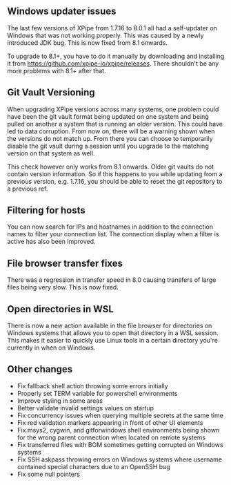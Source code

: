 ## Windows updater issues

The last few versions of XPipe from 1.7.16 to 8.0.1 all had a self-updater on Windows that was not working properly. This was caused by a newly introduced JDK bug. This is now fixed from 8.1 onwards.

To upgrade to 8.1+, you have to do it manually by downloading and installing it from https://github.com/xpipe-io/xpipe/releases. There shouldn't be any more problems with 8.1+ after that.

## Git Vault Versioning

When upgrading XPipe versions across many systems, one problem could have been the git vault format being updated on one system and being pulled on another a system that is running an older version. This could have led to data corruption. From now on, there will be a warning shown when the versions do not match up. From there you can choose to temporarily disable the git vault during a session until you upgrade to the matching version on that system as well.

This check however only works from 8.1 onwards. Older git vaults do not contain version information. So if this happens to you while updating from a previous version, e.g. 1.7.16, you should be able to reset the git repository to a previous ref.

## Filtering for hosts

You can now search for IPs and hostnames in addition to the connection names to filter your connection list. The connection display when a filter is active has also been improved.

## File browser transfer fixes

There was a regression in transfer speed in 8.0 causing transfers of large files being very slow. This is now fixed.

## Open directories in WSL

There is now a new action available in the file browser for directories on Windows systems that allows you to open that directory in a WSL session. This makes it easier to quickly use Linux tools in a certain directory you're currently in when on Windows.

## Other changes

- Fix fallback shell action throwing some errors initially
- Properly set TERM variable for powershell environments
- Improve styling in some areas
- Better validate invalid settings values on startup
- Fix concurrency issues when querying multiple secrets at the same time
- Fix red validation markers appearing in front of other UI elements
- Fix msys2, cygwin, and gitforwindows shell environments being shown for the wrong parent connection when located on remote systems
- Fix transferred files with BOM sometimes getting corrupted on Windows systems
- Fix SSH askpass throwing errors on Windows systems where username contained special characters due to an OpenSSH bug
- Fix some null pointers